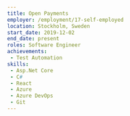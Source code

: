 ```yaml
---
title: Open Payments
employer: /employment/17-self-employed
location: Stockholm, Sweden
start_date: 2019-12-02
end_date: present
roles: Software Engineer
achievements:
 - Test Automation
skills: 
 - Asp.Net Core
 - C#
 - React
 - Azure
 - Azure DevOps
 - Git
---
```

